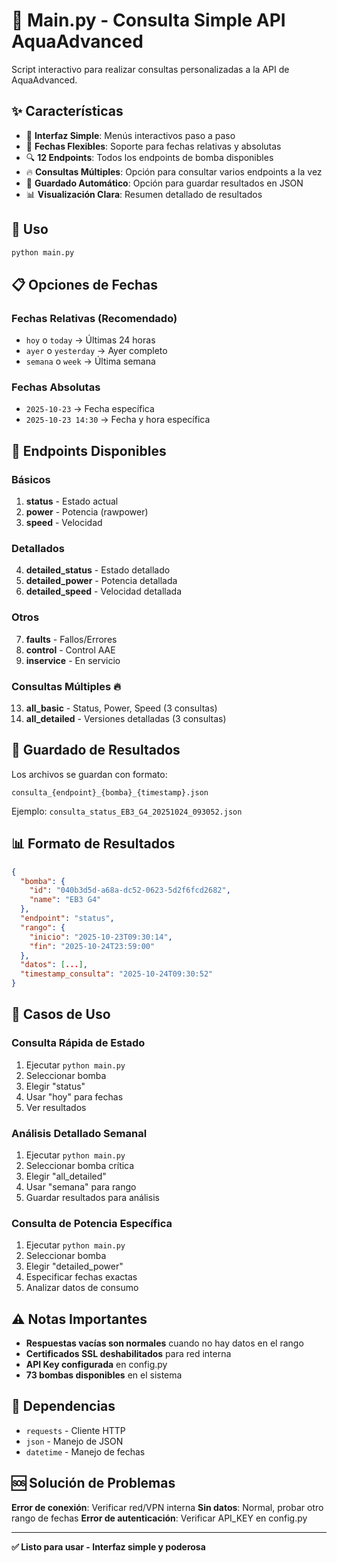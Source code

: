 # 🚀 Main.py - Consulta Simple API AquaAdvanced

Script interactivo para realizar consultas personalizadas a la API de AquaAdvanced.

## ✨ Características

- 🎯 **Interfaz Simple**: Menús interactivos paso a paso
- 📅 **Fechas Flexibles**: Soporte para fechas relativas y absolutas
- 🔍 **12 Endpoints**: Todos los endpoints de bomba disponibles
- 🔥 **Consultas Múltiples**: Opción para consultar varios endpoints a la vez
- 💾 **Guardado Automático**: Opción para guardar resultados en JSON
- 📊 **Visualización Clara**: Resumen detallado de resultados

## 🚀 Uso

```bash
python main.py
```

## 📋 Opciones de Fechas

### Fechas Relativas (Recomendado)

- `hoy` o `today` → Últimas 24 horas
- `ayer` o `yesterday` → Ayer completo
- `semana` o `week` → Última semana

### Fechas Absolutas

- `2025-10-23` → Fecha específica
- `2025-10-23 14:30` → Fecha y hora específica

## 📡 Endpoints Disponibles

### Básicos

1. **status** - Estado actual
2. **power** - Potencia (rawpower)
3. **speed** - Velocidad

### Detallados

4. **detailed_status** - Estado detallado
5. **detailed_power** - Potencia detallada
6. **detailed_speed** - Velocidad detallada

### Otros

7. **faults** - Fallos/Errores
8. **control** - Control AAE
9. **inservice** - En servicio

### Consultas Múltiples 🔥

13. **all_basic** - Status, Power, Speed (3 consultas)
14. **all_detailed** - Versiones detalladas (3 consultas)

## 💾 Guardado de Resultados

Los archivos se guardan con formato:

```
consulta_{endpoint}_{bomba}_{timestamp}.json
```

Ejemplo: `consulta_status_EB3_G4_20251024_093052.json`

## 📊 Formato de Resultados

```json
{
  "bomba": {
    "id": "040b3d5d-a68a-dc52-0623-5d2f6fcd2682",
    "name": "EB3 G4"
  },
  "endpoint": "status",
  "rango": {
    "inicio": "2025-10-23T09:30:14",
    "fin": "2025-10-24T23:59:00"
  },
  "datos": [...],
  "timestamp_consulta": "2025-10-24T09:30:52"
}
```

## 🎯 Casos de Uso

### Consulta Rápida de Estado

1. Ejecutar `python main.py`
2. Seleccionar bomba
3. Elegir "status"
4. Usar "hoy" para fechas
5. Ver resultados

### Análisis Detallado Semanal

1. Ejecutar `python main.py`
2. Seleccionar bomba crítica
3. Elegir "all_detailed"
4. Usar "semana" para rango
5. Guardar resultados para análisis

### Consulta de Potencia Específica

1. Ejecutar `python main.py`
2. Seleccionar bomba
3. Elegir "detailed_power"
4. Especificar fechas exactas
5. Analizar datos de consumo

## ⚠️ Notas Importantes

- **Respuestas vacías son normales** cuando no hay datos en el rango
- **Certificados SSL deshabilitados** para red interna
- **API Key configurada** en config.py
- **73 bombas disponibles** en el sistema

## 🔧 Dependencias

- `requests` - Cliente HTTP
- `json` - Manejo de JSON
- `datetime` - Manejo de fechas

## 🆘 Solución de Problemas

**Error de conexión**: Verificar red/VPN interna
**Sin datos**: Normal, probar otro rango de fechas
**Error de autenticación**: Verificar API_KEY en config.py

---

**✅ Listo para usar - Interfaz simple y poderosa**
